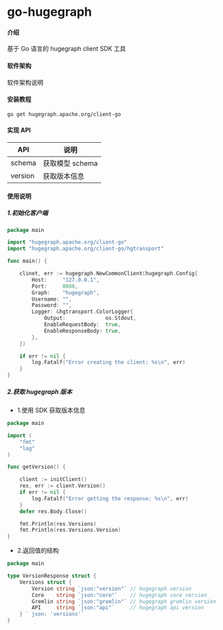 # go-hugegraph

#### 介绍

基于 Go 语言的 hugegraph client SDK 工具

#### 软件架构

软件架构说明

#### 安装教程

```shell
go get hugegraph.apache.org/client-go
```

#### 实现 API

| API     | 说明          |
|---------|-------------|
| schema  | 获取模型 schema |
| version | 获取版本信息      |

#### 使用说明

##### 1.初始化客户端

```go
package main

import "hugegraph.apache.org/client-go"
import "hugegraph.apache.org/client-go/hgtransport"

func main() {

    clinet, err := hugegraph.NewCommonClient(hugegraph.Config{
        Host:     "127.0.0.1",
        Port:     8080,
        Graph:    "hugegraph",
        Username: "",
        Password: "",
        Logger: &hgtransport.ColorLogger{
            Output:             os.Stdout,
            EnableRequestBody:  true,
            EnableResponseBody: true,
        },
    })

    if err != nil {
        log.Fatalf("Error creating the client: %s\n", err)
    }
}
```

##### 2.获取 hugegraph 版本

- 1.使用 SDK 获取版本信息

```go
package main

import (
    "fmt"
    "log"
)

func getVersion() {

    client := initClient()
    res, err := client.Version()
    if err != nil {
        log.Fatalf("Error getting the response: %s\n", err)
    }
    defer res.Body.Close()

    fmt.Println(res.Versions)
    fmt.Println(res.Versions.Version)
}
```

- 2.返回值的结构

```go
package main

type VersionResponse struct {
    Versions struct {
        Version string `json:"version"` // hugegraph version
        Core    string `json:"core"`    // hugegraph core version
        Gremlin string `json:"gremlin"` // hugegraph gremlin version
        API     string `json:"api"`     // hugegraph api version
    } ` json: 'versions'`
}
```
